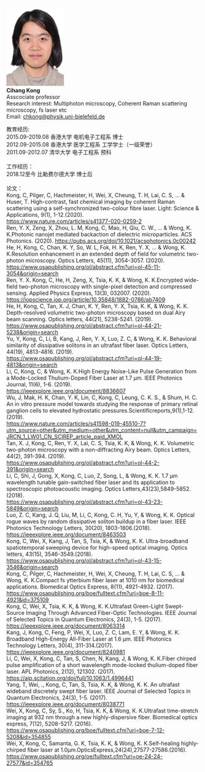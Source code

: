 <br/><img src='/images/Members-CihangKong.jpg' width='150'><br/>
**Cihang Kong**<br/>
Asscociate professor<br/>
Research interest: Multiphoton microscopy, Coherent Raman scattering microscopy, fs laser etc<br/>
Email: chkong@physik.uni-bielefeld.de


教育经历:<br/>
2015.09-2019.08		香港大学		电机电子工程系		 博士       <br/>
2012.09-2015.08		香港大学		医学工程系			  工学学士（一级荣誉）<br/>
2011.09-2012.07		清华大学    电子工程系       预科<br/>
<br/>
工作经历：<br/>
2018.12至今  比勒费尔德大学 博士后<br/>
<br/>
论文：<br/>
Kong, C, Pilger, C, Hachmeister, H, Wei, X, Cheung, T. H, Lai, C. S, ... & Huser, T. High-contrast, fast chemical imaging by coherent Raman scattering using a self-synchronized two-colour fibre laser. Light: Science & Applications, 9(1), 1-12.(2020). <br/>
https://www.nature.com/articles/s41377-020-0259-2<br/>
Ren, Y. X, Zeng, X, Zhou, L. M, Kong, C, Mao, H, Qiu, C. W., ... & Wong, K. K.Photonic nanojet mediated backaction of dielectric microparticles. ACS Photonics. (2020). 
https://pubs.acs.org/doi/10.1021/acsphotonics.0c00242<br/>
He, H, Kong, C, Chan, K. Y, So, W. L, Fok, H. K, Ren, Y. X, ... & Wong, K. K.Resolution enhancement in an extended depth of field for volumetric two-photon microscopy. Optics Letters, 45(11), 3054-3057. (2020). <br/>
https://www.osapublishing.org/ol/abstract.cfm?uri=ol-45-11-3054&origin=search<br/>
Ren, Y. X. Kong, C, He, H, Zeng, X, Tsia, K. K, & Wong, K. K.Encrypted wide-field two-photon microscopy with single-pixel detection and compressed sensing. Applied Physics Express, 13(3), 032007. (2020). <br/>
https://iopscience.iop.org/article/10.35848/1882-0786/ab7409<br/>
He, H, Kong, C, Tan, X. J, Chan, K. Y, Ren, Y. X, Tsia, K. K, & Wong, K. K. Depth-resolved volumetric two-photon microscopy based on dual Airy beam scanning. Optics letters, 44(21), 5238-5241. (2019).<br/>
https://www.osapublishing.org/ol/abstract.cfm?uri=ol-44-21-5238&origin=search<br/>
Yu, Y, Kong, C, Li, B, Kang, J, Ren, Y. X, Luo, Z. C, & Wong, K. K. Behavioral similarity of dissipative solitons in an ultrafast fiber laser. Optics Letters, 44(19), 4813-4816. (2019). <br/>
https://www.osapublishing.org/ol/abstract.cfm?uri=ol-44-19-4813&origin=search<br/>
Li, C, Kong, C, & Wong, K. K.High Energy Noise-Like Pulse Generation from a Mode-Locked Thulium-Doped Fiber Laser at 1.7 μm. IEEE Photonics Journal, 11(6), 1-6. (2019). <br/>
https://ieeexplore.ieee.org/document/8836607<br/>
Wu, J, Mak, H. K, Chan, Y. K, Lin, C, Kong, C, Leung, C. K. S., & Shum, H. C. An in vitro pressure model towards studying the response of primary retinal ganglion cells to elevated hydrostatic pressures.Scientificreports,9(1),1-12.(2019).<br/>
https://www.nature.com/articles/s41598-019-45510-7?utm_source=other&utm_medium=other&utm_content=null&utm_campaign=JRCN_1_LW01_CN_SCIREP_article_paid_XMOL<br/>
Tan, X. J, Kong, C, Ren, Y. X, Lai, C. S, Tsia, K. K, & Wong, K. K. Volumetric two-photon microscopy with a non-diffracting Airy beam. Optics Letters, 44(2), 391-394. (2019).<br/>
https://www.osapublishing.org/ol/abstract.cfm?uri=ol-44-2-391&origin=search<br/>
Li, C, Shi, J, Gong, X, Kong, C, Luo, Z, Song, L, & Wong, K. K. 1.7 μm wavelength tunable gain-switched fiber laser and its application to spectroscopic photoacoustic imaging. Optics Letters,43(23),5849-5852.(2018). <br/>
https://www.osapublishing.org/ol/abstract.cfm?uri=ol-43-23-5849&origin=search<br/>
Luo, Z. C, Kang, J. Q, Liu, M, Li, C, Kong, C. H, Yu, Y, & Wong, K. K. Optical rogue waves by random dissipative soliton buildup in a fiber laser. IEEE Photonics Technology Letters, 30(20), 1803-1806.(2018).<br/>
https://ieeexplore.ieee.org/document/8463503<br/>
Kong, C, Wei, X, Kang, J, Tan, S, Tsia, K, & Wong, K. K.  Ultra-broadband spatiotemporal sweeping device for high-speed optical imaging. Optics letters, 43(15), 3546-3549.(2018).<br/>
https://www.osapublishing.org/ol/abstract.cfm?uri=ol-43-15-3546&origin=search<br/>
Kong, C, Pilger, C, Hachmeister, H, Wei, X, Cheung, T. H, Lai, C. S, ... & Wong, K. K.Compact fs ytterbium fiber laser at 1010 nm for biomedical applications. Biomedical Optics Express, 8(11), 4921-4932. (2017). <br/>
https://www.osapublishing.org/boe/fulltext.cfm?uri=boe-8-11-4921&id=375109<br/>
Kong, C, Wei, X, Tsia, K. K, & Wong, K. K.Ultrafast Green-Light Swept-Source Imaging Through Advanced Fiber-Optic Technologies. IEEE Journal of Selected Topics in Quantum Electronics, 24(3), 1-5. (2017). <br/>
https://ieeexplore.ieee.org/document/8063314<br/>
Kang, J, Kong, C, Feng, P, Wei, X, Luo, Z. C, Lam, E. Y, & Wong, K. K. Broadband High-Energy All-Fiber Laser at 1.6 μm. IEEE Photonics Technology Letters, 30(4), 311-314.(2017).<br/>
https://ieeexplore.ieee.org/document/8240981<br/>
Li, C, Wei, X, Kong, C, Tan, S, Chen, N, Kang, J, & Wong, K. K.Fiber chirped pulse amplification of a short wavelength mode-locked thulium-doped fiber laser. APL Photonics, 2(12), 121302. (2017).<br/>
https://aip.scitation.org/doi/full/10.1063/1.4996441<br/>
Yang, T, Wei, ., Kong, C, Tan, S, Tsia, K. K, & Wong, K. K. An ultrafast wideband discretely swept fiber laser. IEEE Journal of Selected Topics in Quantum Electronics, 24(3), 1-5. (2017). <br/>
https://ieeexplore.ieee.org/document/8038771<br/>
Wei, X, Kong, C, Sy, S., Ko, H, Tsia, K. K, & Wong, K. K.Ultrafast time-stretch imaging at 932 nm through a new highly-dispersive fiber. Biomedical optics express, 7(12), 5208-5217. (2016).<br/>
https://www.osapublishing.org/boe/fulltext.cfm?uri=boe-7-12-5208&id=354855<br/>
Wei, X, Kong, C, Samanta, G. K, Tsia, K. K, & Wong, K. K.Self-healing highly-chirped fiber laser at 1.0μm.OpticsExpress,24(24),27577-27586.(2016).<br/>
https://www.osapublishing.org/oe/fulltext.cfm?uri=oe-24-24-27577&id=354765<br/>
